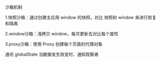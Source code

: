 
沙箱机制

1.快照沙箱：通过创建主应用 window 的快照，对比 快照和 window 来进行恢复和隔离

2.window沙箱：浅拷贝 window，每次更新去对比每个属性

3.proxy沙箱：使用 Proxy 创建每个页面的代理对象


通讯
globalState
当数据发生改变时，通知观察者